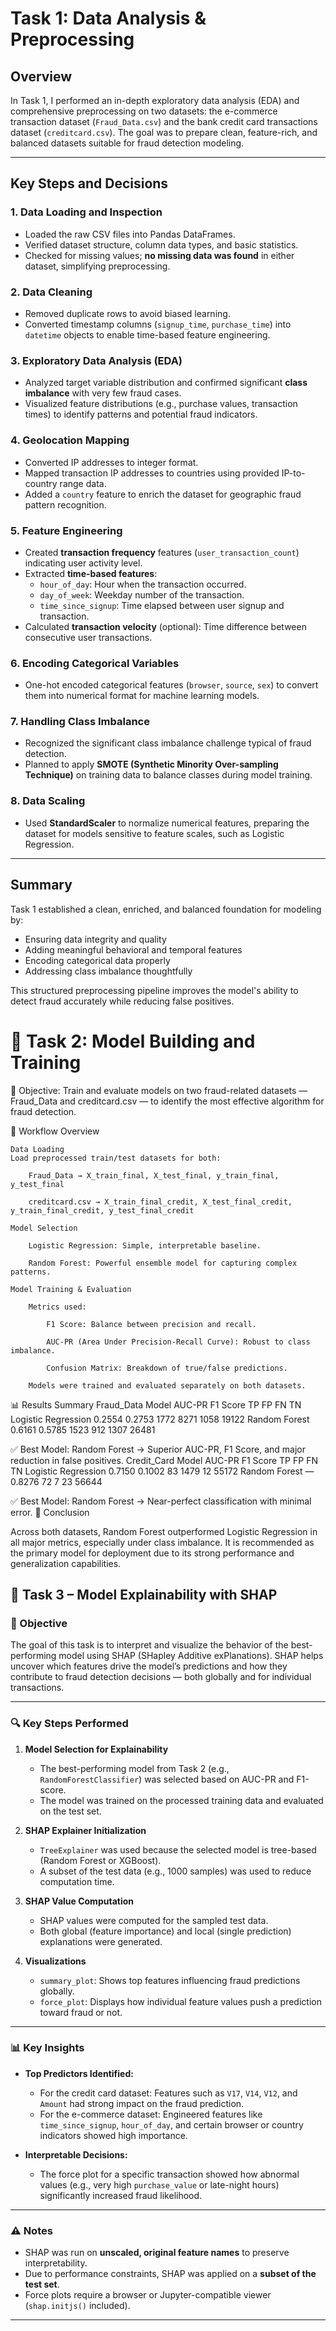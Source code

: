 # Task 1: Data Analysis & Preprocessing

## Overview

In Task 1, I performed an in-depth exploratory data analysis (EDA) and comprehensive preprocessing on two datasets: the e-commerce transaction dataset (`Fraud_Data.csv`) and the bank credit card transactions dataset (`creditcard.csv`). The goal was to prepare clean, feature-rich, and balanced datasets suitable for fraud detection modeling.

---

## Key Steps and Decisions

### 1. Data Loading and Inspection

- Loaded the raw CSV files into Pandas DataFrames.
- Verified dataset structure, column data types, and basic statistics.
- Checked for missing values; **no missing data was found** in either dataset, simplifying preprocessing.

### 2. Data Cleaning

- Removed duplicate rows to avoid biased learning.
- Converted timestamp columns (`signup_time`, `purchase_time`) into `datetime` objects to enable time-based feature engineering.

### 3. Exploratory Data Analysis (EDA)

- Analyzed target variable distribution and confirmed significant **class imbalance** with very few fraud cases.
- Visualized feature distributions (e.g., purchase values, transaction times) to identify patterns and potential fraud indicators.

### 4. Geolocation Mapping

- Converted IP addresses to integer format.
- Mapped transaction IP addresses to countries using provided IP-to-country range data.
- Added a `country` feature to enrich the dataset for geographic fraud pattern recognition.

### 5. Feature Engineering

- Created **transaction frequency** features (`user_transaction_count`) indicating user activity level.
- Extracted **time-based features**:
  - `hour_of_day`: Hour when the transaction occurred.
  - `day_of_week`: Weekday number of the transaction.
  - `time_since_signup`: Time elapsed between user signup and transaction.
- Calculated **transaction velocity** (optional): Time difference between consecutive user transactions.

### 6. Encoding Categorical Variables

- One-hot encoded categorical features (`browser`, `source`, `sex`) to convert them into numerical format for machine learning models.

### 7. Handling Class Imbalance

- Recognized the significant class imbalance challenge typical of fraud detection.
- Planned to apply **SMOTE (Synthetic Minority Over-sampling Technique)** on training data to balance classes during model training.

### 8. Data Scaling

- Used **StandardScaler** to normalize numerical features, preparing the dataset for models sensitive to feature scales, such as Logistic Regression.

---

## Summary

Task 1 established a clean, enriched, and balanced foundation for modeling by:

- Ensuring data integrity and quality
- Adding meaningful behavioral and temporal features
- Encoding categorical data properly
- Addressing class imbalance thoughtfully

This structured preprocessing pipeline improves the model's ability to detect fraud accurately while reducing false positives.


# 🧠 Task 2: Model Building and Training

🎯 Objective: Train and evaluate models on two fraud-related datasets — Fraud_Data and creditcard.csv — to identify the most effective algorithm for fraud detection.

🧩 Workflow Overview

    Data Loading
    Load preprocessed train/test datasets for both:

        Fraud_Data → X_train_final, X_test_final, y_train_final, y_test_final

        creditcard.csv → X_train_final_credit, X_test_final_credit, y_train_final_credit, y_test_final_credit

    Model Selection

        Logistic Regression: Simple, interpretable baseline.

        Random Forest: Powerful ensemble model for capturing complex patterns.

    Model Training & Evaluation

        Metrics used:

            F1 Score: Balance between precision and recall.

            AUC-PR (Area Under Precision-Recall Curve): Robust to class imbalance.

            Confusion Matrix: Breakdown of true/false predictions.

        Models were trained and evaluated separately on both datasets.

📊 Results Summary
Fraud_Data
Model	AUC-PR	F1 Score	TP	FP	FN	TN
Logistic Regression	0.2554	0.2753	1772	8271	1058	19122
Random Forest	0.6161	0.5785	1523	912	1307	26481

✅ Best Model: Random Forest
→ Superior AUC-PR, F1 Score, and major reduction in false positives.
Credit_Card
Model	AUC-PR	F1 Score	TP	FP	FN	TN
Logistic Regression	0.7150	0.1002	83	1479	12	55172
Random Forest	—	0.8276	72	7	23	56644

✅ Best Model: Random Forest
→ Near-perfect classification with minimal error.
🏁 Conclusion

Across both datasets, Random Forest outperformed Logistic Regression in all major metrics, especially under class imbalance. It is recommended as the primary model for deployment due to its strong performance and generalization capabilities.

## 🧠 Task 3 – Model Explainability with SHAP

### 📌 Objective
The goal of this task is to interpret and visualize the behavior of the best-performing model using SHAP (SHapley Additive exPlanations). SHAP helps uncover which features drive the model’s predictions and how they contribute to fraud detection decisions — both globally and for individual transactions.

---

### 🔍 Key Steps Performed

1. **Model Selection for Explainability**
   - The best-performing model from Task 2 (e.g., `RandomForestClassifier`) was selected based on AUC-PR and F1-score.
   - The model was trained on the processed training data and evaluated on the test set.

2. **SHAP Explainer Initialization**
   - `TreeExplainer` was used because the selected model is tree-based (Random Forest or XGBoost).
   - A subset of the test data (e.g., 1000 samples) was used to reduce computation time.

3. **SHAP Value Computation**
   - SHAP values were computed for the sampled test data.
   - Both global (feature importance) and local (single prediction) explanations were generated.

4. **Visualizations**
   - `summary_plot`: Shows top features influencing fraud predictions globally.
   - `force_plot`: Displays how individual feature values push a prediction toward fraud or not.

---

### 📊 Key Insights

- **Top Predictors Identified:**
  - For the credit card dataset: Features such as `V17`, `V14`, `V12`, and `Amount` had strong impact on the fraud prediction.
  - For the e-commerce dataset: Engineered features like `time_since_signup`, `hour_of_day`, and certain browser or country indicators showed high importance.

- **Interpretable Decisions:**
  - The force plot for a specific transaction showed how abnormal values (e.g., very high `purchase_value` or late-night hours) significantly increased fraud likelihood.

---

### ⚠️ Notes

- SHAP was run on **unscaled, original feature names** to preserve interpretability.
- Due to performance constraints, SHAP was applied on a **subset of the test set**.
- Force plots require a browser or Jupyter-compatible viewer (`shap.initjs()` included).

---
